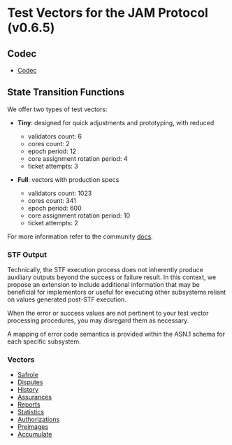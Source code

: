 # Test Vectors for the JAM Protocol (v0.6.5)

## Codec
 
- [Codec](./codec/README.md)

## State Transition Functions

We offer two types of test vectors:

- **Tiny**: designed for quick adjustments and prototyping, with reduced
  - validators count: 6
  - cores count: 2
  - epoch period: 12
  - core assignment rotation period: 4
  - ticket attempts: 3

- **Full**: vectors with production specs
  - validators count: 1023
  - cores count: 341
  - epoch period: 600
  - core assignment rotation period: 10
  - ticket attempts: 2

For more information refer to the community [docs](https://docs.jamcha.in/basics/chain-spec).

### STF Output

Technically, the STF execution process does not inherently produce auxiliary
outputs beyond the success or failure result. In this context, we propose
an extension to include additional information that may be beneficial for
implementors or useful for executing other subsystems reliant on values
generated post-STF execution.

When the error or success values are not pertinent to your test vector
processing procedures, you may disregard them as necessary.

A mapping of error code semantics is provided within the ASN.1 schema for each
specific subsystem.

### Vectors

- [Safrole](./safrole/README.md)
- [Disputes](./disputes/README.md)
- [History](./history/README.md)
- [Assurances](./assurances/README.md)
- [Reports](./reports/README.md)
- [Statistics](./statistics/README.md)
- [Authorizations](./authorizations/README.md)
- [Preimages](./preimages/README.md)
- [Accumulate](./accumulate/README.md)
